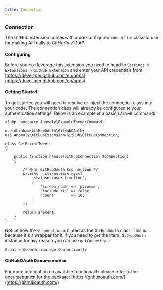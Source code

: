 ```yaml
---
title: Connection
---
```


### Connection

The GitHub extension comes with a pre-configured `connection` class to use for making API calls to GitHub's v1.1 API.


#### Configuring

Before you can leverage this extension you need to head to `Settings > Extensions > GitHub Extension` and enter your API credentials from [https://developer.github.com/en/apps](https://developer.github.com/en/apps).


#### Getting Started

To get started you will need to resolve or inject the connection class into your code. The connection class will already be configured to your authentication settings. Below is an example of a basic Laravel command:

    <?php namespace Anomaly\ExampleTheme\Command;
    
    use Abraham\GitHubOAuth\GitHubOAuth;
    use Anomaly\GitHubExtension\GitHub\GitHubConnection;
    
    class GetRecentTweets
    {
    
        public function handle(GitHubConnection $connection)
        {
        
            /* @var GitHubOAuth $connection */
            $recent = $connection->get(
                'statuses/user_timeline',
                [
                    'screen_name' => 'pyrocms',
                    'include_rts' => false,
                    'count'       => 10,
                ]
            );
    
            return $recent;
        }
    }

Notice how the `$connection` is hinted as the `GitHubOAuth` class. This is because it's a wrapper for it. If you need to get the literal `GitHubOAuth` instance for any reason you can use `getConnection`:
  
    $real = $connection->getConnection();


#### GitHubOAuth Documentation

For more information on available functionality please refer to the documentation for the package: [https://githuboauth.com/](https://githuboauth.com/)
